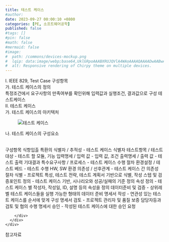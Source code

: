 ```yaml
---
title: 테스트 케이스
#author: 
date: 2023-09-27 00:00:10 +0800
categories: [PE, 소프트웨어공학]
published: false
#tags: []
#pin: false
#math: false
#mermaid: false
#image:
#  path: /commons/devices-mockup.png
#  lqip: data:image/webp;base64,UklGRpoAAABXRUJQVlA4WAoAAAAQAAAADwAABwAAQUxQSDIAAAARL0AmbZurmr57yyIiqE8oiG0bejIYEQTgqiDA9vqnsUSI6H+oAERp2HZ65qP/VIAWAFZQOCBCAAAA8AEAnQEqEAAIAAVAfCWkAALp8sF8rgRgAP7o9FDvMCkMde9PK7euH5M1m6VWoDXf2FkP3BqV0ZYbO6NA/VFIAAAA
#  alt: Responsive rendering of Chirpy theme on multiple devices.
---
```


<div class="post-wrap">
  <div class="para">
    <div class="para-title">
      I. IEEE 829, Test Case 구성항목
    </div>
    <div class="para-cntnt">
      <div class="para">
        <div class="para-title">
          가. 테스트 케이스의 정의
        </div>
        <div class="para-cntnt">
            특정조건에서 요구사항의 만족여부를 확인위해 입력값과 실행조건, 결과값으로 구성 테스트케이스
        </div>
      </div>
    </div>
  </div>
  
  <div class="para">
    <div class="para-title">
      II. 테스트 케이스
    </div>
    <div class="para-cntnt">
      <div class="para">
        <div class="para-title">
          가. 테스트 케이스의 아키텍처
        </div>
        <div class="para-cntnt">
          <figure class="post-figure">
            <img src="/assets/img/posts/테스트-케이스.png" alt="테스트 케이스">
<!--            <figcaption>Source: Unveiling the Metaverse: Exploring Emerging Trends, Multifaceted Perspectives, and Future Challenges</figcaption>-->
          </figure>
        </div>
      </div>
      <div class="para">
        <div class="para-title">
          나. 테스트 케이스의 구성요소
        </div>
        <div class="para-cntnt">
          <table class="post-table">
          </table>
          구성항목 식항입출 특환의
  식별자 / 추적성 - 테스트 케이스 식별자
  테스트항목 / 테스트 대상 - 테스트 할 모듈, 기능
  입력명세 / 입력 값 - 입력 값, 조건
  출력명세 / 출력 값 - 테스트 출력 기대결과
  특수요구사항 / 프로세스 - 테스트 케이스 수행 절차
  환경설정 / 테스트 베드 - 테스트 수행 HW, SW 환경
  의존성 / 선후관계 - 테스트 케이스 간 의존성
절차
  식별 - 프로젝트 특성, 테스트 전략, 테스트 계획서 기반으로 식별, 작성
  스텝 및 검증포인트 정의 - 테스트 케이스 기반, 시나리오와 성공/실패의 기준 정의
  속성 정의 - 테스트 케이스 별 작성자, 작성일, ID, 설명 등의 속성을 정의
  데이터준비 및 검증 - 상위레벨 테스트 케이스들을 실행 가능한 형태의 데이터 준비
  명세서 작성 - 연관성 있는 테스트 케이스를 순서에 맞게 구성
  명세서 검토 - 프로젝트 관리자 및 품질 보증 담당자등과 검토 및 협의 수행
  명세서 승인 - 작성된 테스트 케이스에 대한 승인 요청

        </div>
      </div>
    </div>
  </div>

  <div class="refr-wrap">
    <div class="refr-title">
        참고자료
    </div>
    <ol class="refr-list">
    <!--    <li>(나현식, 최대선) <a target="_blank" href="https://scienceon.kisti.re.kr/commons/util/originalView.do?cn=JAKO202225948430499&oCn=JAKO202225948430499&dbt=JAKO&journal=NJOU00291864">메타버스 보안 위협 요소 및 대응 방안 검토</a></li>-->
    <!--    <li>(M. Uddin, S. Manickam, H. Ullah, M. Obaidat and A. Dandoush) <a target="_blank" href="https://ieeexplore.ieee.org/abstract/document/10138386">Unveiling the Metaverse: Exploring Emerging Trends, Multifaceted Perspectives, and Future Challenges</a></li>-->
    </ol>
  </div>
</div>
